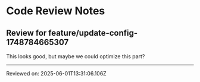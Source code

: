# Code Review Notes

## Review for feature/update-config-1748784665307

This looks good, but maybe we could optimize this part?

---
Reviewed on: 2025-06-01T13:31:06.106Z